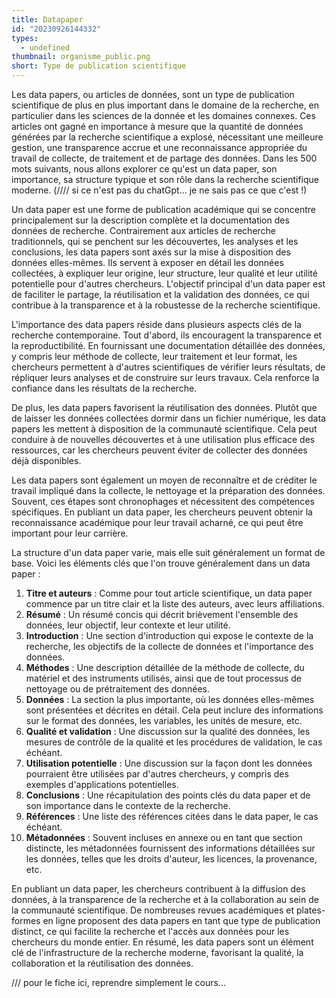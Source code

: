 ```yaml
---
title: Datapaper
id: "20230926144332"
types:
  - undefined
thumbnail: organisme_public.png
short: Type de publication scientifique
---
```


Les data papers, ou articles de données, sont un type de publication scientifique de plus en plus important dans le domaine de la recherche, en particulier dans les sciences de la donnée et les domaines connexes. Ces articles ont gagné en importance à mesure que la quantité de données générées par la recherche scientifique a explosé, nécessitant une meilleure gestion, une transparence accrue et une reconnaissance appropriée du travail de collecte, de traitement et de partage des données. Dans les 500 mots suivants, nous allons explorer ce qu'est un data paper, son importance, sa structure typique et son rôle dans la recherche scientifique moderne. (//// si ce n'est pas du chatGpt... je ne sais pas ce que c'est !)

Un data paper est une forme de publication académique qui se concentre principalement sur la description complète et la documentation des données de recherche. Contrairement aux articles de recherche traditionnels, qui se penchent sur les découvertes, les analyses et les conclusions, les data papers sont axés sur la mise à disposition des données elles-mêmes. Ils servent à exposer en détail les données collectées, à expliquer leur origine, leur structure, leur qualité et leur utilité potentielle pour d'autres chercheurs. L'objectif principal d'un data paper est de faciliter le partage, la réutilisation et la validation des données, ce qui contribue à la transparence et à la robustesse de la recherche scientifique.

L'importance des data papers réside dans plusieurs aspects clés de la recherche contemporaine. Tout d'abord, ils encouragent la transparence et la reproductibilité. En fournissant une documentation détaillée des données, y compris leur méthode de collecte, leur traitement et leur format, les chercheurs permettent à d'autres scientifiques de vérifier leurs résultats, de répliquer leurs analyses et de construire sur leurs travaux. Cela renforce la confiance dans les résultats de la recherche.

De plus, les data papers favorisent la réutilisation des données. Plutôt que de laisser les données collectées dormir dans un fichier numérique, les data papers les mettent à disposition de la communauté scientifique. Cela peut conduire à de nouvelles découvertes et à une utilisation plus efficace des ressources, car les chercheurs peuvent éviter de collecter des données déjà disponibles.

Les data papers sont également un moyen de reconnaître et de créditer le travail impliqué dans la collecte, le nettoyage et la préparation des données. Souvent, ces étapes sont chronophages et nécessitent des compétences spécifiques. En publiant un data paper, les chercheurs peuvent obtenir la reconnaissance académique pour leur travail acharné, ce qui peut être important pour leur carrière.

La structure d'un data paper varie, mais elle suit généralement un format de base. 
Voici les éléments clés que l'on trouve généralement dans un data paper :

1.  **Titre et auteurs** : Comme pour tout article scientifique, un data paper commence par un titre clair et la liste des auteurs, avec leurs affiliations.
2.  **Résumé** : Un résumé concis qui décrit brièvement l'ensemble des données, leur objectif, leur contexte et leur utilité.
3.  **Introduction** : Une section d'introduction qui expose le contexte de la recherche, les objectifs de la collecte de données et l'importance des données.
4.  **Méthodes** : Une description détaillée de la méthode de collecte, du matériel et des instruments utilisés, ainsi que de tout processus de nettoyage ou de prétraitement des données.
5.  **Données** : La section la plus importante, où les données elles-mêmes sont présentées et décrites en détail. Cela peut inclure des informations sur le format des données, les variables, les unités de mesure, etc.
6.  **Qualité et validation** : Une discussion sur la qualité des données, les mesures de contrôle de la qualité et les procédures de validation, le cas échéant.
7.  **Utilisation potentielle** : Une discussion sur la façon dont les données pourraient être utilisées par d'autres chercheurs, y compris des exemples d'applications potentielles.
8.  **Conclusions** : Une récapitulation des points clés du data paper et de son importance dans le contexte de la recherche.
9.  **Références** : Une liste des références citées dans le data paper, le cas échéant.
10. **Métadonnées** : Souvent incluses en annexe ou en tant que section distincte, les métadonnées fournissent des informations détaillées sur les données, telles que les droits d'auteur, les licences, la provenance, etc.

En publiant un data paper, les chercheurs contribuent à la diffusion des données, à la transparence de la recherche et à la collaboration au sein de la communauté scientifique. De nombreuses revues académiques et plates-formes en ligne proposent des data papers en tant que type de publication distinct, ce qui facilite la recherche et l'accès aux données pour les chercheurs du monde entier. En résumé, les data papers sont un élément clé de l'infrastructure de la recherche moderne, favorisant la qualité, la collaboration et la réutilisation des données.


/// pour le fiche ici, reprendre simplement le cours...